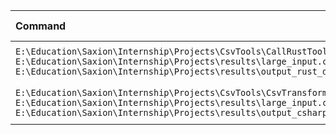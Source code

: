 | Command | Mean [ms] | Min [ms] | Max [ms] | Relative |
|:---|---:|---:|---:|---:|
| `E:\Education\Saxion\Internship\Projects\CsvTools\CallRustTool\bin\Release\net9.0\CallRustTool.exe E:\Education\Saxion\Internship\Projects\results\large_input.csv E:\Education\Saxion\Internship\Projects\results\output_rust_dll.csv` | 52.3 ± 11.4 | 40.9 | 96.4 | 1.00 |
| `E:\Education\Saxion\Internship\Projects\CsvTools\CsvTransformer\bin\Release\net9.0\CsvTransformer.exe E:\Education\Saxion\Internship\Projects\results\large_input.csv E:\Education\Saxion\Internship\Projects\results\output_csharp.csv` | 100.9 ± 16.3 | 84.5 | 138.3 | 1.93 ± 0.52 |
